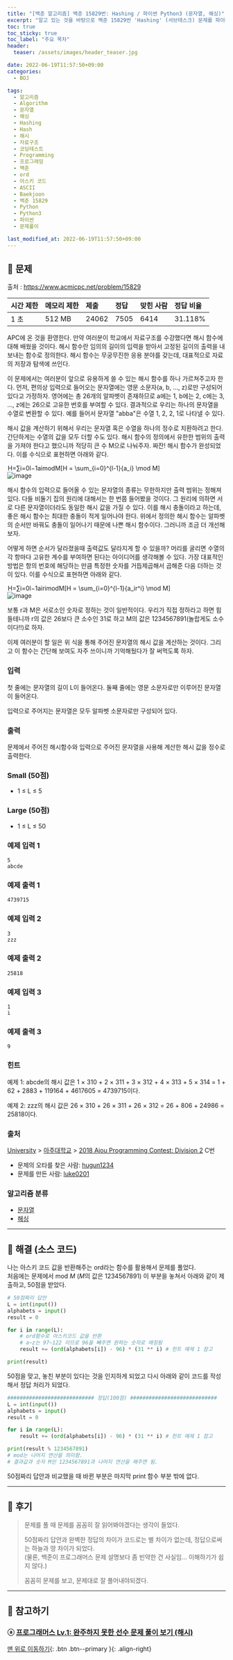 ```yaml
---
title: "[백준 알고리즘] 백준 15829번: Hashing / 파이썬 Python3 (문자열, 해싱)"
excerpt: "알고 있는 것을 바탕으로 백준 15829번 'Hashing' (서브태스크) 문제를 파이썬으로 풀어보았다."
toc: true
toc_sticky: true
toc_label: "주요 목차"
header:
  teaser: /assets/images/header_teaser.jpg

date: 2022-06-19T11:57:50+09:00
categories:
  - BOJ

tags:
  - 알고리즘
  - Algorithm
  - 문자열
  - 해싱
  - Hashing
  - Hash
  - 해시
  - 자료구조
  - 코딩테스트
  - Programming
  - 프로그래밍
  - 백준
  - ord
  - 아스키 코드
  - ASCII
  - Baekjoon
  - 백준 15829
  - Python
  - Python3
  - 파이썬
  - 문제풀이

last_modified_at: 2022-06-19T11:57:50+09:00
---
```


## 🔔 문제

출처 : <https://www.acmicpc.net/problem/15829>

| 시간 제한 | 메모리 제한 | 제출  | 정답 | 맞힌 사람 | 정답 비율 |
| :-------- | :---------- | :---- | :--- | :-------- | :-------- |
| 1 초      | 512 MB      | 24062 | 7505 | 6414      | 31.118%   |

APC에 온 것을 환영한다. 만약 여러분이 학교에서 자료구조를 수강했다면 해시 함수에 대해 배웠을 것이다. 해시 함수란 임의의 길이의 입력을 받아서 고정된 길이의 출력을 내보내는 함수로 정의한다. 해시 함수는 무궁무진한 응용 분야를 갖는데, 대표적으로 자료의 저장과 탐색에 쓰인다.

이 문제에서는 여러분이 앞으로 유용하게 쓸 수 있는 해시 함수를 하나 가르쳐주고자 한다. 먼저, 편의상 입력으로 들어오는 문자열에는 영문 소문자(a, b, ..., z)로만 구성되어있다고 가정하자. 영어에는 총 26개의 알파벳이 존재하므로 a에는 1, b에는 2, c에는 3, ..., z에는 26으로 고유한 번호를 부여할 수 있다. 결과적으로 우리는 하나의 문자열을 수열로 변환할 수 있다. 예를 들어서 문자열 "abba"은 수열 1, 2, 2, 1로 나타낼 수 있다.

해시 값을 계산하기 위해서 우리는 문자열 혹은 수열을 하나의 정수로 치환하려고 한다. 간단하게는 수열의 값을 모두 더할 수도 있다. 해시 함수의 정의에서 유한한 범위의 출력을 가져야 한다고 했으니까 적당히 큰 수 M으로 나눠주자. 짜잔! 해시 함수가 완성되었다. 이를 수식으로 표현하면 아래와 같다.

 H=∑i=0l−1aimodM\[H = \sum_{i=0}^{l-1}{a_i} \mod M\] <br><img src="https://user-images.githubusercontent.com/78403443/174463566-e8230982-a26c-41f0-a841-be7fcd7e31dc.png" alt="image"  />

해시 함수의 입력으로 들어올 수 있는 문자열의 종류는 무한하지만 출력 범위는 정해져있다. 다들 비둘기 집의 원리에 대해서는 한 번쯤 들어봤을 것이다. 그 원리에 의하면 서로 다른 문자열이더라도 동일한 해시 값을 가질 수 있다. 이를 해시 충돌이라고 하는데, 좋은 해시 함수는 최대한 충돌이 적게 일어나야 한다. 위에서 정의한 해시 함수는 알파벳의 순서만 바꿔도 충돌이 일어나기 때문에 나쁜 해시 함수이다. 그러니까 조금 더 개선해보자.

어떻게 하면 순서가 달라졌을때 출력값도 달라지게 할 수 있을까? 머리를 굴리면 수열의 각 항마다 고유한 계수를 부여하면 된다는 아이디어를 생각해볼 수 있다. 가장 대표적인 방법은 항의 번호에 해당하는 만큼 특정한 숫자를 거듭제곱해서 곱해준 다음 더하는 것이 있다. 이를 수식으로 표현하면 아래와 같다.

 H=∑i=0l−1airimodM\[H = \sum_{i=0}^{l-1}{a_ir^i} \mod M\] <br>![image](https://user-images.githubusercontent.com/78403443/174463572-4f07e917-8fd7-413d-a19f-4286fd6c7c2e.png)

보통 r과 M은 서로소인 숫자로 정하는 것이 일반적이다. 우리가 직접 정하라고 하면 힘들테니까 r의 값은 26보다 큰 소수인 31로 하고 M의 값은 1234567891(놀랍게도 소수이다!!)로 하자.

이제 여러분이 할 일은 위 식을 통해 주어진 문자열의 해시 값을 계산하는 것이다. 그리고 이 함수는 간단해 보여도 자주 쓰이니까 기억해뒀다가 잘 써먹도록 하자.

### 입력

첫 줄에는 문자열의 길이 L이 들어온다. 둘째 줄에는 영문 소문자로만 이루어진 문자열이 들어온다.

입력으로 주어지는 문자열은 모두 알파벳 소문자로만 구성되어 있다.

### 출력

문제에서 주어진 해시함수와 입력으로 주어진 문자열을 사용해 계산한 해시 값을 정수로 출력한다.

### Small (50점)

- 1 ≤ L ≤ 5

### Large (50점)

- 1 ≤ L ≤ 50

### 예제 입력 1

```
5
abcde
```

### 예제 출력 1

```
4739715
```

### 예제 입력 2

```
3
zzz
```

### 예제 출력 2

```
25818
```

### 예제 입력 3

```
1
i
```

### 예제 출력 3

```
9
```

### 힌트

예제 1: abcde의 해시 값은 1 × 310 + 2 × 311 + 3 × 312 + 4 × 313 + 5 × 314 = 1 + 62 + 2883 + 119164 + 4617605 = 4739715이다.

예제 2: zzz의 해시 값은 26 × 310 + 26 × 311 + 26 × 312 = 26 + 806 + 24986 = 25818이다.

### 출처

[University](https://www.acmicpc.net/category/5) > [아주대학교](https://www.acmicpc.net/category/408) > [2018 Ajou Programming Contest: Division 2](https://www.acmicpc.net/category/detail/1880) C번

- 문제의 오타를 찾은 사람: [hugun1234](https://www.acmicpc.net/user/hugun1234)
- 문제를 만든 사람: [luke0201](https://www.acmicpc.net/user/luke0201)

### 알고리즘 분류

- [문자열](https://www.acmicpc.net/problem/tag/158)
- [해싱](https://www.acmicpc.net/problem/tag/8)

---

## 🔐 해결 (소스 코드)

나는 아스키 코드 값을 반환해주는 ord라는 함수를 활용해서 문제를 풀었다.<br>처음에는 문제에서 mod *M* (*M*의 값은 1234567891) 이 부분을 놓쳐서 아래와 같이 제출하고, 50점을 받았다.

```python
# 50점짜리 답안
L = int(input())
alphabets = input()
result = 0

for i in range(L):
    # ord함수로 아스키코드 값을 반환
    # a~z는 97~122 이므로 96을 빼주면 원하는 숫자로 매칭됨
    result += (ord(alphabets[i]) - 96) * (31 ** i) # 힌트 예제 1 참고

print(result)
```

50점을 맞고, 놓친 부분이 있다는 것을 인지하게 되었고 다시 아래와 같이 코드를 작성해서 정답 처리가 되었다.<BR>

```python
############################ 정답(100점) ############################
L = int(input())
alphabets = input()
result = 0

for i in range(L):
    result += (ord(alphabets[i]) - 96) * (31 ** i) # 힌트 예제 1 참고

print(result % 1234567891)
# mod는 나머지 연산을 의미함.
# 결과값과 숫자 M인 1234567891과 나머지 연산을 해주면 됨. 
```

50점짜리 답안과 비교했을 때 바뀐 부분은 마지막 print 함수 부분 밖에 없다.

---

## 📝 후기

>문제를 풀 때 문제를 꼼꼼히 잘 읽어봐야겠다는 생각이 들었다.
>
>50점짜리 답안과 완벽한 정답의 차이가 코드로는 별 차이가 없는데, 정답으로써는 하늘과 땅 차이가 되었다.<br>(물론, 백준이 프로그래머스 문제 설명보다 좀 빈약한 건 사실임... 이해하기가 쉽지 않다.)
>
>꼼꼼히 문제를 보고, 문제대로 잘 풀어내야되겠다.

---

## 👣 참고하기

### ⓐ [프로그래머스 Lv.1: 완주하지 못한 선수 문제 풀이 보기 (해시)](https://root-devvoo.github.io/programmers/%ED%94%84%EB%A1%9C%EA%B7%B8%EB%9E%98%EB%A8%B8%EC%8A%A4_%EC%99%84%EC%A3%BC%ED%95%98%EC%A7%80-%EB%AA%BB%ED%95%9C-%EC%84%A0%EC%88%98/)

[맨 위로 이동하기](#){: .btn .btn--primary }{: .align-right}
